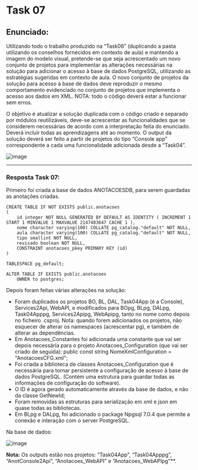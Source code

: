 # Task 07

## Enunciado:

Utilizando todo o trabalho produzido na “Task06” (duplicando a pasta utilizando os conselhos fornecidos em contexto de aula) e mantendo a imagem do modelo visual, pretende-se que seja acrescentado um novo conjunto de projetos para implementar as alterações necessárias na solução para adicionar o acesso à base de dados PostgreSQL, utilizando as estratégias sugeridas em contexto de aula.
O novo conjunto de projetos da solução para acesso à base de dados deve reproduzir o mesmo comportamento evidenciado no conjunto de projetos que implementa o acesso aos dados em XML.
NOTA: todo o código deverá estar a funcionar sem erros.

O objetivo é atualizar a solução duplicada com o código criado e separado por módulos reutilizáveis, deve-se acrescentar as funcionalidades que se considerem necessárias de acordo com a interpretação feita do enunciado. Deverá incluir todas as aprendizagens até ao momento. O output da solução deverá ser feito a partir de projetos do tipo “Console app” correspondente a cada uma funcionalidade adicionada desde a “Task04”.


![image](https://github.com/RitAmaral/IntegracaoSistemasInformacao/assets/132366922/dce2d556-99f3-4354-b9cf-cabd737ba4e0)

---

### Resposta Task 07:

Primeiro foi criada a base de dados ANOTACOESDB, para serem guardadas as anotações criadas.

    CREATE TABLE IF NOT EXISTS public.anotacoes
    (
        id integer NOT NULL GENERATED BY DEFAULT AS IDENTITY ( INCREMENT 1 START 1 MINVALUE 1 MAXVALUE 2147483647 CACHE 1 ),
        nome character varying(100) COLLATE pg_catalog."default" NOT NULL,
        aula character varying(100) COLLATE pg_catalog."default" NOT NULL,
        tipo smallint NOT NULL,
        revisado boolean NOT NULL,
        CONSTRAINT anotacoes_pkey PRIMARY KEY (id)
    )

    TABLESPACE pg_default;

    ALTER TABLE IF EXISTS public.anotacoes
        OWNER to postgres;
        
Depois foram feitas várias alterações na solução:

- Foram duplicados os projetos BO, BL, DAL, Task04App (é a Console), Services2Api, WebAPI, e modificados para BOpg, BLpg, DALpg, Task04Apppg, Services2Apipg, WebApipg, tanto no nome como depois no ficheiro .csproj. Nota: quando forem adicionados os projetos, não esquecer de alterar os namespaces (acrescentar pg), e também de alterar as dependências.
- Em Anotacoes_Constantes foi adicionada uma constante que vai ser depois necessária para o projeto Anotacoes_Configuration (que vai ser criado de seguida): public const string NomeXmlConfiguration = "AnotacoesCFG.xml";
- Foi criada a biblioteca de classes Anotacoes_Configuration que é necessária para tornar persistente a configuração de acesso à base de dados PostgreSQL. (Contém uma estrutura para guardar todas as informações de configuração do software).
- O ID é agora gerado automaticamente através da base de dados, e não da classe GetNewId;
- Foram removidas as estruturas para serialização em xml e json em quase todas as bibliotecas.
- Em BLpg e DALpg, foi adicionado o package Npgsql 7.0.4 que permite a conexão e interação com o server PostgreSQL.

Na base de dados:

![image](https://github.com/RitAmaral/IntegracaoSistemasInformacao/assets/132366922/f82d1011-1721-49b8-bc07-d50758d357b7)


**Nota:** Os outputs estão nos projetos: “Task04App”, “Task04Apppg”, “AnotConsole2Api”, “Anotacoes_WebAPI” e “Anotacoes_WebAPIpg”**.
  
